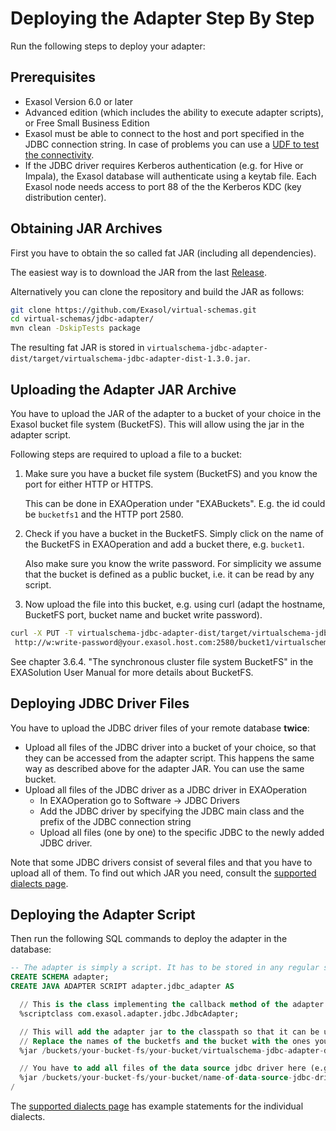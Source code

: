 # Deploying the Adapter Step By Step

Run the following steps to deploy your adapter:

## Prerequisites

* Exasol Version 6.0 or later
* Advanced edition (which includes the ability to execute adapter scripts), or Free Small Business Edition
* Exasol must be able to connect to the host and port specified in the JDBC connection string. In case of problems you can use a [UDF to test the connectivity](https://www.exasol.com/support/browse/SOL-307).
* If the JDBC driver requires Kerberos authentication (e.g. for Hive or Impala), the Exasol database will authenticate using a keytab file. Each Exasol node needs access to port 88 of the the Kerberos KDC (key distribution center).

## Obtaining JAR Archives

First you have to obtain the so called fat JAR (including all dependencies).

The easiest way is to download the JAR from the last [Release](https://github.com/Exasol/virtual-schemas/releases).

Alternatively you can clone the repository and build the JAR as follows:

```bash
git clone https://github.com/Exasol/virtual-schemas.git
cd virtual-schemas/jdbc-adapter/
mvn clean -DskipTests package
```

The resulting fat JAR is stored in `virtualschema-jdbc-adapter-dist/target/virtualschema-jdbc-adapter-dist-1.3.0.jar`.

## Uploading the Adapter JAR Archive

You have to upload the JAR of the adapter to a bucket of your choice in the Exasol bucket file system (BucketFS). This will allow using the jar in the adapter script.

Following steps are required to upload a file to a bucket:

1. Make sure you have a bucket file system (BucketFS) and you know the port for either HTTP or HTTPS.

   This can be done in EXAOperation under "EXABuckets". E.g. the id could be `bucketfs1` and the HTTP port 2580.
  
1. Check if you have a bucket in the BucketFS. Simply click on the name of the BucketFS in EXAOperation and add a bucket there, e.g. `bucket1`.

   Also make sure you know the write password. For simplicity we assume that the bucket is defined as a public bucket, i.e. it can be read by any script.
  
1. Now upload the file into this bucket, e.g. using curl (adapt the hostname, BucketFS port, bucket name and bucket write password).

```bash
curl -X PUT -T virtualschema-jdbc-adapter-dist/target/virtualschema-jdbc-adapter-dist-1.3.0.jar \
 http://w:write-password@your.exasol.host.com:2580/bucket1/virtualschema-jdbc-adapter-dist-1.3.0.jar
```

See chapter 3.6.4. "The synchronous cluster file system BucketFS" in the EXASolution User Manual for more details about BucketFS.

## Deploying JDBC Driver Files

You have to upload the JDBC driver files of your remote database **twice**:

* Upload all files of the JDBC driver into a bucket of your choice, so that they can be accessed from the adapter script.
  This happens the same way as described above for the adapter JAR. You can use the same bucket.
* Upload all files of the JDBC driver as a JDBC driver in EXAOperation
  - In EXAOperation go to Software -> JDBC Drivers
  - Add the JDBC driver by specifying the JDBC main class and the prefix of the JDBC connection string
  - Upload all files (one by one) to the specific JDBC to the newly added JDBC driver.

Note that some JDBC drivers consist of several files and that you have to upload all of them. To find out which JAR you need, consult the [supported dialects page](supported_sql_dialects.md).

## Deploying the Adapter Script

Then run the following SQL commands to deploy the adapter in the database:

```sql
-- The adapter is simply a script. It has to be stored in any regular schema.
CREATE SCHEMA adapter;
CREATE JAVA ADAPTER SCRIPT adapter.jdbc_adapter AS

  // This is the class implementing the callback method of the adapter script
  %scriptclass com.exasol.adapter.jdbc.JdbcAdapter;

  // This will add the adapter jar to the classpath so that it can be used inside the adapter script
  // Replace the names of the bucketfs and the bucket with the ones you used.
  %jar /buckets/your-bucket-fs/your-bucket/virtualschema-jdbc-adapter-dist-1.3.0.jar;

  // You have to add all files of the data source jdbc driver here (e.g. Hive JDBC driver files)
  %jar /buckets/your-bucket-fs/your-bucket/name-of-data-source-jdbc-driver.jar;
/
```

The [supported dialects page](supported-dialects.md) has example statements for the individual dialects.
